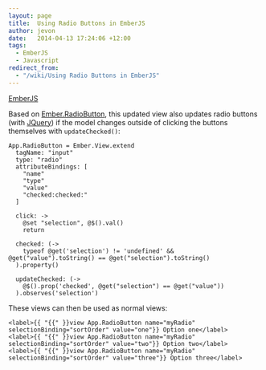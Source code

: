 ```yaml
---
layout: page
title:  Using Radio Buttons in EmberJS
author: jevon
date:   2014-04-13 17:24:06 +12:00
tags:
  - EmberJS
  - Javascript
redirect_from:
  - "/wiki/Using Radio Buttons in EmberJS"
---
```


[EmberJS](EmberJS.md)

Based on <a href="http://thoughts.z-dev.org/2013/07/04/post/">Ember.RadioButton</a>, this updated view also updates radio buttons (with [JQuery](JQuery.md)) if the model changes outside of clicking the buttons themselves with `updateChecked()`:

```
App.RadioButton = Ember.View.extend
  tagName: "input"
  type: "radio"
  attributeBindings: [
    "name"
    "type"
    "value"
    "checked:checked:"
  ]

  click: ->
    @set "selection", @$().val()
    return

  checked: (->
    typeof @get('selection') != 'undefined' && @get("value").toString() == @get("selection").toString()
  ).property()

  updateChecked: (->
    @$().prop('checked', @get("selection") == @get("value"))
  ).observes('selection')
```

These views can then be used as normal views:

```
<label>{{ "{{" }}view App.RadioButton name="myRadio" selectionBinding="sortOrder" value="one"}} Option one</label>
<label>{{ "{{" }}view App.RadioButton name="myRadio" selectionBinding="sortOrder" value="two"}} Option two</label>
<label>{{ "{{" }}view App.RadioButton name="myRadio" selectionBinding="sortOrder" value="three"}} Option three</label>
```
